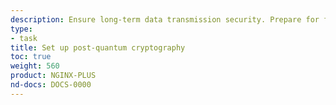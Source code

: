```yaml
---
description: Ensure long-term data transmission security. Prepare for future changes in cryptography.
type:
- task
title: Set up post-quantum cryptography
toc: true
weight: 560
product: NGINX-PLUS
nd-docs: DOCS-0000
---
```


